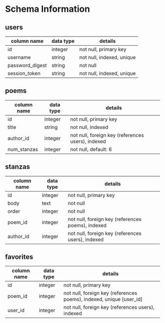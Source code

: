 # Schema Information

## users
column name     | data type | details
----------------|-----------|--------------------
id              | integer   | not null, primary key
username        | string    | not null, indexed, unique
password_digest | string    | not null
session_token   | string    | not null, indexed, unique

## poems
column name  | data type | details
-------------|-----------|----------------------
id           | integer   | not null, primary key
title        | string    | not null, indexed
author_id    | integer   | not null, foreign key (references users), indexed
num_stanzas  | integer   | not null, default: 6

## stanzas
column name | data type | details
------------|-----------|-----------------------
id          | integer   | not null, primary key
body        | text      | not null
order       | integer   | not null
poem_id     | integer   | not null, foreign key (references poems), indexed
author_id   | integer   | not null, foreign key (references users), indexed

## favorites
column name | data type | details
------------|-----------|-----------------------
id          | integer   | not null, primary key
poem_id     | integer   | not null, foreign key (references poems), indexed, unique [user_id]
user_id     | integer   | not null, foreign key (references users), indexed
